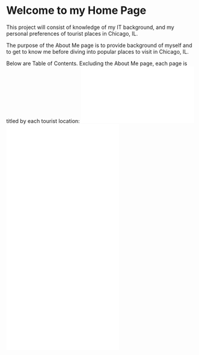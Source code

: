 # Welcome to my Home Page

This project will consist of knowledge of my IT background, and my personal preferences of tourist places in Chicago, IL.

The purpose of the About Me page is to provide background of myself and to get to know me before diving into popular places to visit in Chicago, IL.

Below are Table of Contents. Excluding the About Me page, each page is titled by each tourist location:
![About Me](/markdown_one.md)
![Portillos](/markdown_two.md)
![Navy Pier](/markdown_three.md)
![The Bean](/markdown_four.md)
![The Magnificant Mile](/markdown_five.md)
